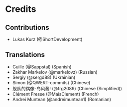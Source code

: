 # Credits

## Contributions

- Lukas Kurz (@ShortDevelopment)

## Translations

- Guille (@Sappstal) (Spanish)
- Zakhar Markelov (@markelovz) (Russian)
- Sergiy (@sergd88) (Ukrainian)
- Simon (@QWERT-commits) (Chinese)
- 舰队的偶像-岛风酱! (@frg2089) (Chinese (Simplified))
- Clément Fresse (@MaisClement) (French)
- Andrei Muntean (@andreimuntean1) (Romanian)
